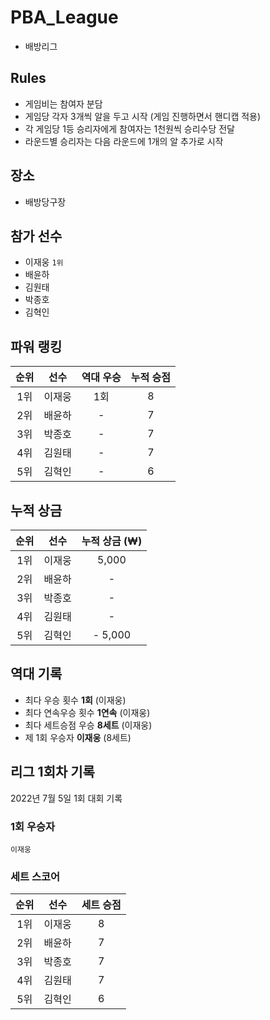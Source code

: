 # PBA_League
- 배방리그

## Rules
- 게임비는 참여자 분담
- 게임당 각자 3개씩 알을 두고 시작 (게임 진행하면서 핸디캡 적용)
- 각 게임당 1등 승리자에게 참여자는 1천원씩 승리수당 전달
- 라운드별 승리자는 다음 라운드에 1개의 알 추가로 시작

## 장소
- 배방당구장

## 참가 선수
- 이재웅 `1위`
- 배윤하
- 김원태
- 박종호
- 김혁인
 

## 파워 랭킹
| 순위 | 선수 | 역대 우승 | 누적 승점 | 
|:--:|:--:|:--:|:--:|
| 1위 | 이재웅 | 1회 | 8 | 
| 2위 | 배윤하 | - | 7 | 
| 3위 | 박종호 | - | 7 | 
| 4위 | 김원태 | - | 7 |
| 5위 | 김혁인 | - | 6 |



## 누적 상금

| 순위 | 선수 | 누적 상금 (₩)| 
|:--:|:--:|:--:|
| 1위 | 이재웅 | 5,000 | 
| 2위 | 배윤하 | - | 
| 3위 | 박종호 | - | 
| 4위 | 김원태 | - | 
| 5위 | 김혁인 | - 5,000 | 

## 역대 기록
- 최다 우승 횟수 **1회** (이재웅)
- 최다 연속우승 횟수 **1연속** (이재웅)
- 최다 세트승점 우승 **8세트** (이재웅)
- 제 1회 우승자 **이재웅** (8세트)

## 리그 1회차 기록
2022년 7월 5일 1회 대회 기록
### 1회 우승자
`이재웅`
### 세트 스코어
| 순위 | 선수 | 세트 승점| 
|:--:|:--:|:--:|
| 1위 | 이재웅 | 8 | 
| 2위 | 배윤하 | 7 | 
| 3위 | 박종호 | 7 | 
| 4위 | 김원태 | 7 | 
| 5위 | 김혁인 | 6 | 
 
